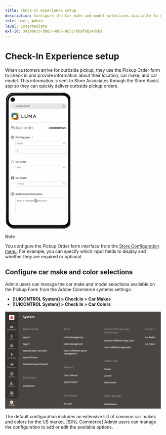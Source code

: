 ```yaml
---
title: Check-In Experience setup
description: Configure the Car make and model selections available to curbside pickup customers when they complete the Pickup order form.
role: User, Admin
level: Intermediate
exl-id: 341b96cd-bb83-4d07-965c-b09fab24dc81
---
```

# Check-In Experience setup

When customers arrive for curbside pickup, they use the Pickup Order form to check in and provide information about their location, car make, and car model. This information is sent to Store Associates through the Store Assist app so they can quickly deliver curbside pickup orders. 

![[!DNL Check-In Experience Car Make] and [!DNL Model] settings for curbside pickup](assets/checkin-system-settings-car-options.png)

>[!NOTE]
>
>You configure the Pickup Order form interface from the [Store Configuration menu](merchant-store-configuration.md#configure-check-in-experience-interface-options). For example, you can specify which input fields to display and whether they are required or optional.


## Configure car make and color selections

Admin users can manage the car make and model selections available on the Pickup Form from the Adobe Commerce systems settings: 

- **[!UICONTROL System] > Check In > Car Makes**
- **[!UICONTROL System] > Check In > Car Colors**

![[!DNL Check-In Experience system configuration for curbside pickup]](assets/check-in-experience-system-config.png)

The default configuration includes an extensive list of common car makes and colors for the US market. [!DNL Commerce] Admin users can manage the configuration to add or edit the available options.
